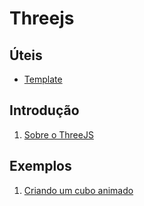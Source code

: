 # Threejs

## Úteis

- [Template](estudos/template.md)

## Introdução

1. [Sobre o ThreeJS](estudos/about.md)

## Exemplos

1. [Criando um cubo animado](estudos/ex-cubo.md)
